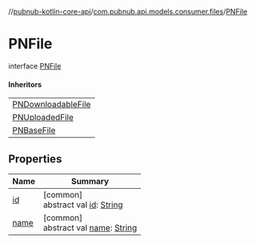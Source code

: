 //[pubnub-kotlin-core-api](../../../index.md)/[com.pubnub.api.models.consumer.files](../index.md)/[PNFile](index.md)

# PNFile

interface [PNFile](index.md)

#### Inheritors

| |
|---|
| [PNDownloadableFile](../-p-n-downloadable-file/index.md) |
| [PNUploadedFile](../-p-n-uploaded-file/index.md) |
| [PNBaseFile](../-p-n-base-file/index.md) |

## Properties

| Name | Summary |
|---|---|
| [id](id.md) | [common]<br>abstract val [id](id.md): [String](https://kotlinlang.org/api/latest/jvm/stdlib/kotlin/-string/index.html) |
| [name](name.md) | [common]<br>abstract val [name](name.md): [String](https://kotlinlang.org/api/latest/jvm/stdlib/kotlin/-string/index.html) |
